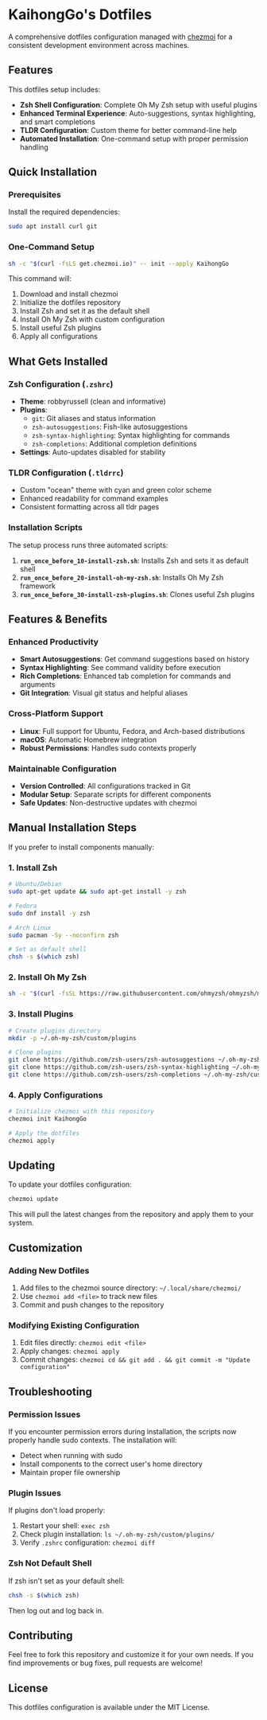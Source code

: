 # KaihongGo's Dotfiles

A comprehensive dotfiles configuration managed with [chezmoi](https://www.chezmoi.io/) for a consistent development environment across machines.

## Features

This dotfiles setup includes:

- **Zsh Shell Configuration**: Complete Oh My Zsh setup with useful plugins
- **Enhanced Terminal Experience**: Auto-suggestions, syntax highlighting, and smart completions
- **TLDR Configuration**: Custom theme for better command-line help
- **Automated Installation**: One-command setup with proper permission handling

## Quick Installation

### Prerequisites

Install the required dependencies:

```bash
sudo apt install curl git
```

### One-Command Setup

```bash
sh -c "$(curl -fsLS get.chezmoi.io)" -- init --apply KaihongGo
```

This command will:
1. Download and install chezmoi
2. Initialize the dotfiles repository
3. Install Zsh and set it as the default shell
4. Install Oh My Zsh with custom configuration
5. Install useful Zsh plugins
6. Apply all configurations

## What Gets Installed

### Zsh Configuration (`.zshrc`)
- **Theme**: robbyrussell (clean and informative)
- **Plugins**:
  - `git`: Git aliases and status information
  - `zsh-autosuggestions`: Fish-like autosuggestions
  - `zsh-syntax-highlighting`: Syntax highlighting for commands
  - `zsh-completions`: Additional completion definitions
- **Settings**: Auto-updates disabled for stability

### TLDR Configuration (`.tldrrc`)
- Custom "ocean" theme with cyan and green color scheme
- Enhanced readability for command examples
- Consistent formatting across all tldr pages

### Installation Scripts
The setup process runs three automated scripts:

1. **`run_once_before_10-install-zsh.sh`**: Installs Zsh and sets it as default shell
2. **`run_once_before_20-install-oh-my-zsh.sh`**: Installs Oh My Zsh framework
3. **`run_once_before_30-install-zsh-plugins.sh`**: Clones useful Zsh plugins

## Features & Benefits

### Enhanced Productivity
- **Smart Autosuggestions**: Get command suggestions based on history
- **Syntax Highlighting**: See command validity before execution
- **Rich Completions**: Enhanced tab completion for commands and arguments
- **Git Integration**: Visual git status and helpful aliases

### Cross-Platform Support
- **Linux**: Full support for Ubuntu, Fedora, and Arch-based distributions
- **macOS**: Automatic Homebrew integration
- **Robust Permissions**: Handles sudo contexts properly

### Maintainable Configuration
- **Version Controlled**: All configurations tracked in Git
- **Modular Setup**: Separate scripts for different components
- **Safe Updates**: Non-destructive updates with chezmoi

## Manual Installation Steps

If you prefer to install components manually:

### 1. Install Zsh
```bash
# Ubuntu/Debian
sudo apt-get update && sudo apt-get install -y zsh

# Fedora
sudo dnf install -y zsh

# Arch Linux
sudo pacman -Sy --noconfirm zsh

# Set as default shell
chsh -s $(which zsh)
```

### 2. Install Oh My Zsh
```bash
sh -c "$(curl -fsSL https://raw.githubusercontent.com/ohmyzsh/ohmyzsh/master/tools/install.sh)"
```

### 3. Install Plugins
```bash
# Create plugins directory
mkdir -p ~/.oh-my-zsh/custom/plugins

# Clone plugins
git clone https://github.com/zsh-users/zsh-autosuggestions ~/.oh-my-zsh/custom/plugins/zsh-autosuggestions
git clone https://github.com/zsh-users/zsh-syntax-highlighting ~/.oh-my-zsh/custom/plugins/zsh-syntax-highlighting
git clone https://github.com/zsh-users/zsh-completions ~/.oh-my-zsh/custom/plugins/zsh-completions
```

### 4. Apply Configurations
```bash
# Initialize chezmoi with this repository
chezmoi init KaihongGo

# Apply the dotfiles
chezmoi apply
```

## Updating

To update your dotfiles configuration:

```bash
chezmoi update
```

This will pull the latest changes from the repository and apply them to your system.

## Customization

### Adding New Dotfiles
1. Add files to the chezmoi source directory: `~/.local/share/chezmoi/`
2. Use `chezmoi add <file>` to track new files
3. Commit and push changes to the repository

### Modifying Existing Configuration
1. Edit files directly: `chezmoi edit <file>`
2. Apply changes: `chezmoi apply`
3. Commit changes: `chezmoi cd && git add . && git commit -m "Update configuration"`

## Troubleshooting

### Permission Issues
If you encounter permission errors during installation, the scripts now properly handle sudo contexts. The installation will:
- Detect when running with sudo
- Install components to the correct user's home directory
- Maintain proper file ownership

### Plugin Issues
If plugins don't load properly:
1. Restart your shell: `exec zsh`
2. Check plugin installation: `ls ~/.oh-my-zsh/custom/plugins/`
3. Verify `.zshrc` configuration: `chezmoi diff`

### Zsh Not Default Shell
If zsh isn't set as your default shell:
```bash
chsh -s $(which zsh)
```
Then log out and log back in.

## Contributing

Feel free to fork this repository and customize it for your own needs. If you find improvements or bug fixes, pull requests are welcome!

## License

This dotfiles configuration is available under the MIT License.